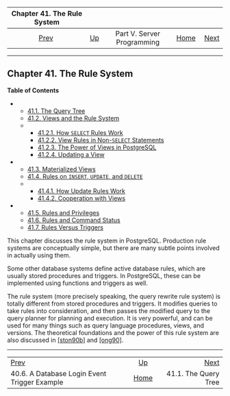 <!--?xml version="1.0" encoding="UTF-8" standalone="no"?-->

|                                    Chapter 41. The Rule System                                    |                                                            |                            |                                                       |                                                |
| :-----------------------------------------------------------------------------------------------: | :--------------------------------------------------------- | :------------------------: | ----------------------------------------------------: | ---------------------------------------------: |
| [Prev](event-trigger-database-login-example.html "40.6. A Database Login Event Trigger Example")  | [Up](server-programming.html "Part V. Server Programming") | Part V. Server Programming | [Home](index.html "PostgreSQL 17devel Documentation") |  [Next](querytree.html "41.1. The Query Tree") |

***

## Chapter 41. The Rule System

**Table of Contents**

*   *   [41.1. The Query Tree](querytree.html)
    *   [41.2. Views and the Rule System](rules-views.html)

    <!---->

    *   *   [41.2.1. How `SELECT` Rules Work](rules-views.html#RULES-SELECT)
        *   [41.2.2. View Rules in Non-`SELECT` Statements](rules-views.html#RULES-VIEWS-NON-SELECT)
        *   [41.2.3. The Power of Views in PostgreSQL](rules-views.html#RULES-VIEWS-POWER)
        *   [41.2.4. Updating a View](rules-views.html#RULES-VIEWS-UPDATE)

*   *   [41.3. Materialized Views](rules-materializedviews.html)
    *   [41.4. Rules on `INSERT`, `UPDATE`, and `DELETE`](rules-update.html)

    <!---->

    *   *   [41.4.1. How Update Rules Work](rules-update.html#RULES-UPDATE-HOW)
        *   [41.4.2. Cooperation with Views](rules-update.html#RULES-UPDATE-VIEWS)

*   *   [41.5. Rules and Privileges](rules-privileges.html)
    *   [41.6. Rules and Command Status](rules-status.html)
    *   [41.7. Rules Versus Triggers](rules-triggers.html)

[]()

This chapter discusses the rule system in PostgreSQL. Production rule systems are conceptually simple, but there are many subtle points involved in actually using them.

Some other database systems define active database rules, which are usually stored procedures and triggers. In PostgreSQL, these can be implemented using functions and triggers as well.

The rule system (more precisely speaking, the query rewrite rule system) is totally different from stored procedures and triggers. It modifies queries to take rules into consideration, and then passes the modified query to the query planner for planning and execution. It is very powerful, and can be used for many things such as query language procedures, views, and versions. The theoretical foundations and the power of this rule system are also discussed in [\[ston90b\]](biblio.html#STON90B) and [\[ong90\]](biblio.html#ONG90).

***

|                                                                                                   |                                                            |                                                |
| :------------------------------------------------------------------------------------------------ | :--------------------------------------------------------: | ---------------------------------------------: |
| [Prev](event-trigger-database-login-example.html "40.6. A Database Login Event Trigger Example")  | [Up](server-programming.html "Part V. Server Programming") |  [Next](querytree.html "41.1. The Query Tree") |
| 40.6. A Database Login Event Trigger Example                                                      |    [Home](index.html "PostgreSQL 17devel Documentation")   |                           41.1. The Query Tree |

